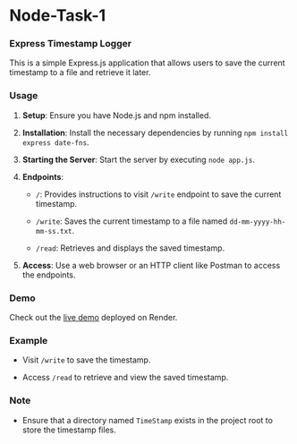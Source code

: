 # Node-Task-1

### Express Timestamp Logger

This is a simple Express.js application that allows users to save the current timestamp to a file and retrieve it later.

### Usage

1. **Setup**: Ensure you have Node.js and npm installed.

2. **Installation**: Install the necessary dependencies by running `npm install express date-fns`.

3. **Starting the Server**: Start the server by executing `node app.js`.

4. **Endpoints**:

   - `/`: Provides instructions to visit `/write` endpoint to save the current timestamp.
   
   - `/write`: Saves the current timestamp to a file named `dd-mm-yyyy-hh-mm-ss.txt`.
   
   - `/read`: Retrieves and displays the saved timestamp.

5. **Access**: Use a web browser or an HTTP client like Postman to access the endpoints.

### Demo
Check out the [live demo](https://node-timestamp-task.onrender.com/) deployed on Render.

### Example

- Visit `/write` to save the timestamp.
  
- Access `/read` to retrieve and view the saved timestamp.

### Note

- Ensure that a directory named `TimeStamp` exists in the project root to store the timestamp files.
  